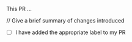 This PR ...  

// Give a brief summary of changes introduced

* [ ] I have added the appropriate label to my PR
